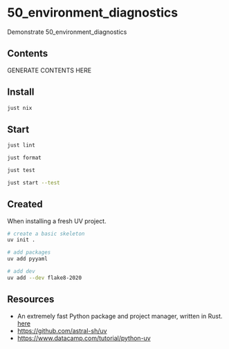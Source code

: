 # 50_environment_diagnostics

Demonstrate 50_environment_diagnostics

## Contents

GENERATE CONTENTS HERE

## Install

```sh
just nix
```

## Start

```sh
just lint

just format

just test

just start --test
```

## Created

When installing a fresh UV project.  

```sh
# create a basic skeleton
uv init .

# add packages
uv add pyyaml

# add dev 
uv add --dev flake8-2020 
```

## Resources

* An extremely fast Python package and project manager, written in Rust. [here](https://docs.astral.sh/uv/)
* https://github.com/astral-sh/uv
* https://www.datacamp.com/tutorial/python-uv

